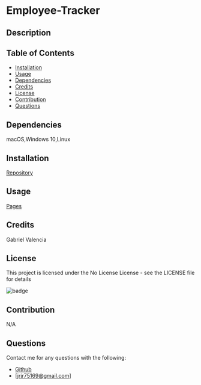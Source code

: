 # Employee-Tracker
## Description

  

## Table of Contents

  - [Installation](#installation)
  - [Usage](#usage)
  - [Dependencies](#dependencies)
  - [Credits](#credits)
  - [License](#license)
  - [Contribution](#contribution)
  - [Questions](#questions)
  
## Dependencies

  macOS,Windows 10,Linux
    
## Installation
    
  [Repository](https://github.com/Gabriel-V75169/Employee-Tracker)
    
## Usage
    
  [Pages](undefined)
    
## Credits
    
  Gabriel Valencia
    
## License
    
  This project is licensed under the No License License - see the LICENSE file for details 
    
  ![badge]( https://img.shields.io/badge/License-No%20Lincesnse-red)
    
## Contribution
    
  N/A
    
## Questions

  Contact me for any questions with the following:
  - [Github](https://github.com/Gabriel-V75169)
  - [jrjr75169@gmail.com]